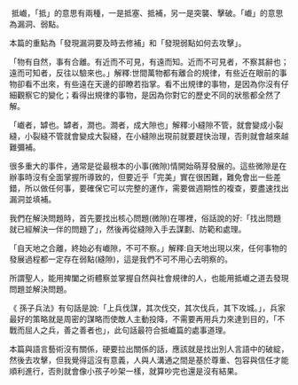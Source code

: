  抵巇，「抵」的意思有兩種，一是抵塞、抵補，另一是突襲、擊破。「巇」的意思為漏洞、弱點。

本篇的重點為「發現漏洞要及時去修補」和「發現弱點如何去攻擊」。

「物有自然，事有合離。有近而不可見，有遠而知。近而不可見者，不察其辭也；遠而可知者，反往以驗來也。」解釋:世間萬物都有離合的規律，有些近在眼前的事物卻看不出來，有些遠在天邊的卻瞭若指掌。看不出規律的事物，是因為你沒有仔細觀察它的變化；看得出規律的事物，是因為你對它的歷史不同的狀態都全然了解。

 「巇者，罅也。罅者，澗也。澗者，成大隙也」解釋:小縫隙不管，就會變成小裂縫，小裂縫不管就會變成大裂縫，在小縫隙出現前就要趕快治理，否則就會越來越難彌補。

很多重大的事件，通常是從最根本的小事(微隙)情開始萌芽發展的。這些微隙是在辦事時沒有全面掌握所導致的，但要近乎「完美」實在很困難，難免會出一些差錯，所以做任何事，要確保它可以完整的運作，需要做週期性的複查，要盡速找出漏洞並填補。

我們在解決問題時，首先要找出核心問題(微隙)在哪裡，俗話說的好:「找出問題就已經解決一伴的問題了」，然後再從縫隙入手去謀劃、防範和處理。

「自天地之合離，終始必有巇隙，不可不察。」解釋:自天地出現以來，任何事物的發展過程都一定存在弱點(縫隙)，這是我們不可不用心去明察的。

所謂聖人，能用捭闔之術體察並掌握自然與社會規律的人，也能用抵巇之道去發現問題並解決問題。

《 孫子兵法》有句話是說:「上兵伐謀，其次伐交，其次伐兵，其下攻城。」，兵家最好的策略就是周密的謀略而使敵人主動投降，不需要再用兵力來達到目的，「不戰而屈人之兵，善之善者也」，此句話最符合抵巇篇的處事道理。

本篇與語言藝術沒有關係，硬要拉出關係的話，應該就是找出別人言語中的破綻，然後去攻擊，但我覺得這沒有意義，人與人溝通之間是基於尊重、包容與信任才能順利進行，否則就會像小孩子吵架一樣，就算吵完也還是沒有結果。













 